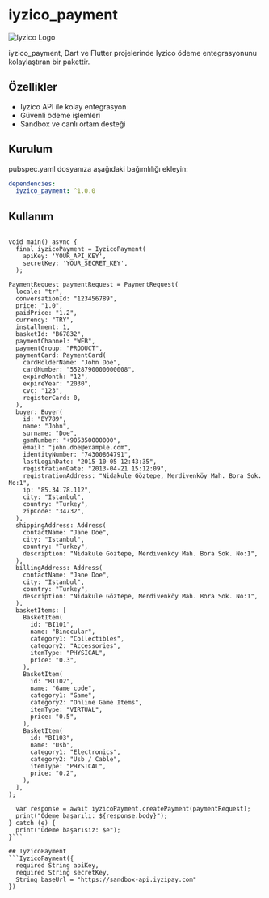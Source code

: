 # iyzico_payment

![Iyzico Logo](https://www.iyzico.com/assets/images/content/logo.svg)

iyzico_payment, Dart ve Flutter projelerinde Iyzico ödeme entegrasyonunu kolaylaştıran bir pakettir.

## Özellikler

- Iyzico API ile kolay entegrasyon
- Güvenli ödeme işlemleri
- Sandbox ve canlı ortam desteği

## Kurulum

pubspec.yaml dosyanıza aşağıdaki bağımlılığı ekleyin:

```yaml
dependencies:
  iyzico_payment: ^1.0.0
```
## Kullanım
```import 'package:iyzico_payment/iyzico_payment.dart';

void main() async {
  final iyzicoPayment = IyzicoPayment(
    apiKey: 'YOUR_API_KEY',
    secretKey: 'YOUR_SECRET_KEY',
  );
```
```
PaymentRequest paymentRequest = PaymentRequest(
  locale: "tr",
  conversationId: "123456789",
  price: "1.0",
  paidPrice: "1.2",
  currency: "TRY",
  installment: 1,
  basketId: "B67832",
  paymentChannel: "WEB",
  paymentGroup: "PRODUCT",
  paymentCard: PaymentCard(
    cardHolderName: "John Doe",
    cardNumber: "5528790000000008",
    expireMonth: "12",
    expireYear: "2030",
    cvc: "123",
    registerCard: 0,
  ),
  buyer: Buyer(
    id: "BY789",
    name: "John",
    surname: "Doe",
    gsmNumber: "+905350000000",
    email: "john.doe@example.com",
    identityNumber: "74300864791",
    lastLoginDate: "2015-10-05 12:43:35",
    registrationDate: "2013-04-21 15:12:09",
    registrationAddress: "Nidakule Göztepe, Merdivenköy Mah. Bora Sok. No:1",
    ip: "85.34.78.112",
    city: "Istanbul",
    country: "Turkey",
    zipCode: "34732",
  ),
  shippingAddress: Address(
    contactName: "Jane Doe",
    city: "Istanbul",
    country: "Turkey",
    description: "Nidakule Göztepe, Merdivenköy Mah. Bora Sok. No:1",
  ),
  billingAddress: Address(
    contactName: "Jane Doe",
    city: "Istanbul",
    country: "Turkey",
    description: "Nidakule Göztepe, Merdivenköy Mah. Bora Sok. No:1",
  ),
  basketItems: [
    BasketItem(
      id: "BI101",
      name: "Binocular",
      category1: "Collectibles",
      category2: "Accessories",
      itemType: "PHYSICAL",
      price: "0.3",
    ),
    BasketItem(
      id: "BI102",
      name: "Game code",
      category1: "Game",
      category2: "Online Game Items",
      itemType: "VIRTUAL",
      price: "0.5",
    ),
    BasketItem(
      id: "BI103",
      name: "Usb",
      category1: "Electronics",
      category2: "Usb / Cable",
      itemType: "PHYSICAL",
      price: "0.2",
    ),
  ],
);
```
``` try {
  var response = await iyzicoPayment.createPayment(paymentRequest);
  print("Ödeme başarılı: ${response.body}");
} catch (e) {
  print("Ödeme başarısız: $e");
}```

## IyzicoPayment
```IyzicoPayment({
  required String apiKey,
  required String secretKey,
  String baseUrl = "https://sandbox-api.iyzipay.com"
})
